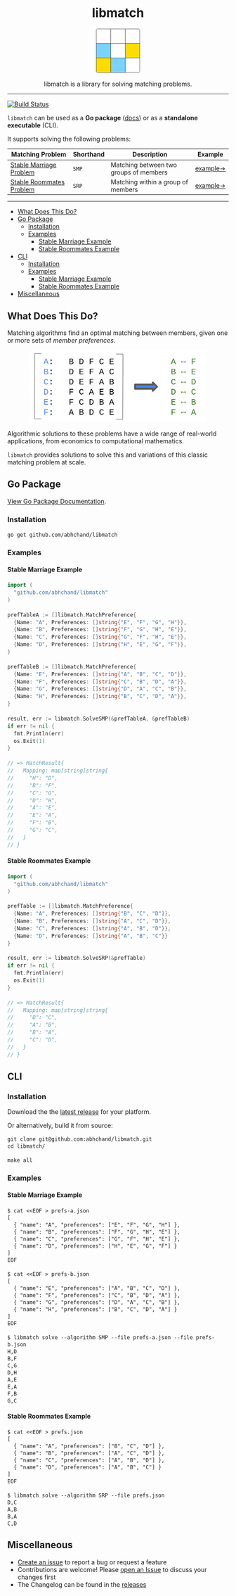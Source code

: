 <div align="center">
  <h1>libmatch</h1>

  <a href="https://github.com/abhchand/libmatch">
    <img
      width="100"
      alt="libmatch"
      src="https://raw.githubusercontent.com/abhchand/libmatch/master/meta/logo.png"
    />
  </a>

  <p>libmatch is a library for solving matching problems.</p>
</div>

---

[![Build Status][ci-badge]][ci]

`libmatch` can be used as a **Go package** ([docs](https://pkg.go.dev/github.com/abhchand/libmatch)) or as a **standalone executable** (CLI).

It supports solving the following problems:

| Matching Problem | Shorthand | Description | Example |
|---|---|---|---|
| [Stable Marriage Problem](https://en.wikipedia.org/wiki/Stable_marriage_problem) | `SMP` | Matching between two groups of members | [example→](https://pkg.go.dev/github.com/abhchand/libmatch#example-SolveSMP) |
| [Stable Roommates Problem](https://en.wikipedia.org/wiki/Stable_roommates_problem) | `SRP` | Matching within a group of members | [example→](https://pkg.go.dev/github.com/abhchand/libmatch#example-SolveSRP) |

---

- [What Does This Do?](#what-does-this-do)
- [Go Package](#go-package)
  * [Installation](#pkg-installation)
  * [Examples](#pkg-examples)
    * [Stable Marriage Example](#pkg-stable-marriage-example)
    * [Stable Roommates Example](#pkg-stable-roommates-example)
- [CLI](#cli)
  * [Installation](#cliinstallation)
  * [Examples](#cli-examples)
    * [Stable Marriage Example](#cli-stable-marriage-example)
    * [Stable Roommates Example](#cli-stable-roommates-example)
- [Miscellaneous](#miscellaneous)


## <a name="what-does-this-do">What Does This Do?

Matching algorithms find an optimal matching between members, given one or more sets of *member preferences*.

<div align="center">
  <img src="https://github.com/abhchand/libmatch/raw/main/meta/matching.png" width="400px" />
</div>

Algorithmic solutions to these problems have a wide range of real-world applications, from economics to computational mathematics.

`libmatch` provides solutions to solve this and variations of this classic matching problem at scale.

## <a name="go-package">Go Package

[View Go Package Documentation](https://pkg.go.dev/github.com/abhchand/libmatch#section-documentation).

### <a name="pkg-installation"></a>Installation

```shell
go get github.com/abhchand/libmatch
```

### <a name="pkg-examples">Examples

#### <a name="pkg-stable-marriage-example">Stable Marriage Example

```go
import (
  "github.com/abhchand/libmatch"
)

prefTableA := []libmatch.MatchPreference{
  {Name: "A", Preferences: []string{"E", "F", "G", "H"}},
  {Name: "B", Preferences: []string{"F", "G", "H", "E"}},
  {Name: "C", Preferences: []string{"G", "F", "H", "E"}},
  {Name: "D", Preferences: []string{"H", "E", "G", "F"}},
}

prefTableB := []libmatch.MatchPreference{
  {Name: "E", Preferences: []string{"A", "B", "C", "D"}},
  {Name: "F", Preferences: []string{"C", "B", "D", "A"}},
  {Name: "G", Preferences: []string{"D", "A", "C", "B"}},
  {Name: "H", Preferences: []string{"B", "C", "D", "A"}},
}

result, err := libmatch.SolveSMP(&prefTableA, &prefTableB)
if err != nil {
  fmt.Println(err)
  os.Exit(1)
}

// => MatchResult{
//   Mapping: map[string]string{
//     "H": "D",
//     "B": "F",
//     "C": "G",
//     "D": "H",
//     "A": "E",
//     "E": "A",
//     "F": "B",
//     "G": "C",
//   }
// }
```

#### <a name="pkg-stable-roommates-example">Stable Roommates Example

```go
import (
  "github.com/abhchand/libmatch"
)

prefTable := []libmatch.MatchPreference{
  {Name: "A", Preferences: []string{"B", "C", "D"}},
  {Name: "B", Preferences: []string{"A", "C", "D"}},
  {Name: "C", Preferences: []string{"A", "B", "D"}},
  {Name: "D", Preferences: []string{"A", "B", "C"}}
}

result, err := libmatch.SolveSRP(&prefTable)
if err != nil {
  fmt.Println(err)
  os.Exit(1)
}

// => MatchResult{
//   Mapping: map[string]string{
//     "D": "C",
//     "A": "B",
//     "B": "A",
//     "C": "D",
//   }
// }
```

## <a name="cli">CLI

### <a name="cli-installation"></a>Installation

Download the the [latest release](https://github.com/abhchand/libmatch/releases/latest) for your platform.

Or alternatively, build it from source:

```shell
git clone git@github.com:abhchand/libmatch.git
cd libmatch/

make all
```


### <a name="cli-examples">Examples

#### <a name="cli-stable-marriage-example">Stable Marriage Example
```shell
$ cat <<EOF > prefs-a.json
[
  { "name": "A", "preferences": ["E", "F", "G", "H"] },
  { "name": "B", "preferences": ["F", "G", "H", "E"] },
  { "name": "C", "preferences": ["G", "F", "H", "E"] },
  { "name": "D", "preferences": ["H", "E", "G", "F"] }
]
EOF

$ cat <<EOF > prefs-b.json
[
  { "name": "E", "preferences": ["A", "B", "C", "D"] },
  { "name": "F", "preferences": ["C", "B", "D", "A"] },
  { "name": "G", "preferences": ["D", "A", "C", "B"] },
  { "name": "H", "preferences": ["B", "C", "D", "A"] }
]
EOF

$ libmatch solve --algorithm SMP --file prefs-a.json --file prefs-b.json
H,D
B,F
C,G
D,H
A,E
E,A
F,B
G,C
```

#### <a name="cli-stable-roommates-example">Stable Roommates Example

```shell
$ cat <<EOF > prefs.json
[
  { "name": "A", "preferences": ["B", "C", "D"] },
  { "name": "B", "preferences": ["A", "C", "D"] },
  { "name": "C", "preferences": ["A", "B", "D"] },
  { "name": "D", "preferences": ["A", "B", "C"] }
]
EOF

$ libmatch solve --algorithm SRP --file prefs.json
D,C
A,B
B,A
C,D
```

## <a name="miscellaneous">Miscellaneous

* [Create an issue](https://github.com/abhchand/libmatch/issues/new) to report a bug or request a feature
* Contributions are welcome! Please [open an Issue](https://github.com/abhchand/libmatch/issues/new) to discuss your changes first
* The Changelog can be found in the [releases](https://github.com/abhchand/libmatch/releases)

[ci-badge]:
  https://github.com/abhchand/libmatch/actions/workflows/test.yml/badge.svg?branch=main
[ci]:
  https://github.com/abhchand/libmatch/actions
